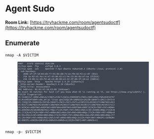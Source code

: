 # Agent Sudo

**Room Link:** [https://tryhackme.com/room/agentsudoctf](https://tryhackme.com/room/agentsudoctf)



## Enumerate

```
nmap -A $VICTIM
```

<figure><img src="../../.gitbook/assets/image (54).png" alt=""><figcaption></figcaption></figure>

```
nmap -p- $VICTIM
```



























































